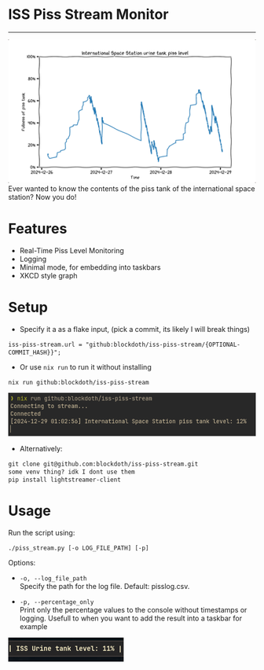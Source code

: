 # ISS Piss Stream Monitor
---
![Piss graph](./screenshots/piss-graph-xkcd.png)
Ever wanted to know the contents of the piss tank of the international space station? Now you do!

# Features
- Real-Time Piss Level Monitoring
- Logging
- Minimal mode, for embedding into taskbars
- XKCD style graph
  
# Setup
- Specify it a as a flake input, (pick a commit, its likely I will break things)
```
iss-piss-stream.url = "github:blockdoth/iss-piss-stream/{OPTIONAL-COMMIT_HASH}}";
```
- Or use `nix run` to run it without installing
```
nix run github:blockdoth/iss-piss-stream 
```
![nix run](./screenshots/nix-run.png)


- Alternatively: 
```
git clone git@github.com:blockdoth/iss-piss-stream.git
some venv thing? idk I dont use them
pip install lightstreamer-client
```
# Usage

Run the script using:
```
./piss_stream.py [-o LOG_FILE_PATH] [-p]
```
Options:
- `-o, --log_file_path` \
    Specify the path for the log file. Default: pisslog.csv.

- `-p, --percentage_only` \
    Print only the percentage values to the console without timestamps or logging. Usefull to when you want to add the result into a taskbar for example

![taskbar](./screenshots/taskbar.png)
